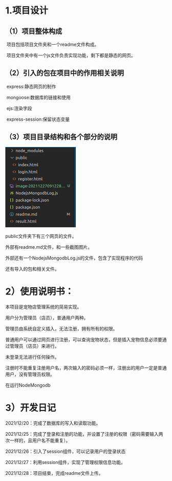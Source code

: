# 1.项目设计

## （1）项目整体构成

​	项目包括项目文件夹和一个readme文件构成。

​	项目文件夹中有一个js文件负责实现功能，剩下都是静态的网页。

## （2）引入的包在项目中的作用相关说明

​	express:静态网页的制作

​	mongoose:数据库的链接和使用

​	ejs:渲染字段

​	express-session:保留状态变量

## （3）项目目录结构和各个部分的说明

![image-20211227091457490](image-20211227091457490.png)

public文件夹下有三个网页的文件。

外部有readme.md文件，和一些截图图片。

外部还有一个NodejsMongodbLog.js的文件，包含了实现程序的代码

还有导入的包和相关文件。

# 2）使用说明书：

本项目是宠物店管理系统的简易实现。

用户分为管理员（店员），普通用户两种。

管理员由系统自定义插入，无法注册，拥有所有的权限。

普通用户可以通过网页进行注册，可以查询宠物状态，但是插入宠物信息必须要通过管理员（店员）来进行。

未登录无法进行任何操作。

注册时不能重复注册用户名，两次输入的密码必须一样，注册出的用户一定是普通用户，没有管理员权限。

在运行NodeMongodb

# 3）开发日记

2021/12/20：完成了数据库的写入和读取功能。

2021/12/25：完成了登录和注册的功能，并设置了注册的权限（密码需要输入两次一样的，且用户名不能重复）。

2021/12/26：引入了session组件，可以记录用户的登录状态

2021/12/27：利用session组件，实现了管理权限信息功能。

2021/12/28：项目结束，完成readme文件上传。
